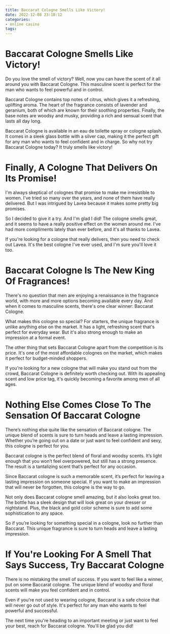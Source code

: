 ```yaml
---
title: Baccarat Cologne Smells Like Victory!
date: 2022-12-08 23:18:12
categories:
- online casino
tags:
---
```



#  Baccarat Cologne Smells Like Victory!

Do you love the smell of victory? Well, now you can have the scent of it all around you with Baccarat Cologne. This masculine scent is perfect for the man who wants to feel powerful and in control.

Baccarat Cologne contains top notes of citrus, which gives it a refreshing, uplifting aroma. The heart of the fragrance consists of lavender and geranium, both of which are known for their soothing properties. Finally, the base notes are woodsy and musky, providing a rich and sensual scent that lasts all day long.

Baccarat Cologne is available in an eau de toilette spray or cologne splash. It comes in a sleek glass bottle with a silver cap, making it the perfect gift for any man who wants to feel confident and in charge. So why not try Baccarat Cologne today? It truly smells like victory!

#  Finally, A Cologne That Delivers On Its Promise!

I'm always skeptical of colognes that promise to make me irresistible to women. I've tried so many over the years, and none of them have really delivered. But I was intrigued by Lavea because it makes some pretty big promises.

So I decided to give it a try. And I'm glad I did! The cologne smells great, and it seems to have a really positive effect on the women around me. I've had more compliments lately than ever before, and it's all thanks to Lavea.

If you're looking for a cologne that really delivers, then you need to check out Lavea. It's the best cologne I've ever used, and I'm sure you'll love it too.

#  Baccarat Cologne Is The New King Of Fragrances!

There's no question that men are enjoying a renaissance in the fragrance world, with more and more options becoming available every day. And when it comes to masculine scents, there's one clear winner: Baccarat Cologne.

What makes this cologne so special? For starters, the unique fragrance is unlike anything else on the market. It has a light, refreshing scent that's perfect for everyday wear. But it's also strong enough to make an impression at a formal event.

The other thing that sets Baccarat Cologne apart from the competition is its price. It's one of the most affordable colognes on the market, which makes it perfect for budget-minded shoppers.

If you're looking for a new cologne that will make you stand out from the crowd, Baccarat Cologne is definitely worth checking out. With its appealing scent and low price tag, it's quickly becoming a favorite among men of all ages.

#  Nothing Else Comes Close To The Sensation Of Baccarat Cologne

There’s nothing else quite like the sensation of Baccarat cologne. The unique blend of scents is sure to turn heads and leave a lasting impression. Whether you’re going out on a date or just want to feel confident and sexy, this cologne is perfect for you.

Baccarat cologne is the perfect blend of floral and woodsy scents. It’s light enough that you won’t feel overpowered, but still has a strong presence. The result is a tantalizing scent that’s perfect for any occasion.

Since Baccarat cologne is such a memorable scent, it’s perfect for leaving a lasting impression on someone special. If you want to make an impression that will never be forgotten, this cologne is the way to go.

Not only does Baccarat cologne smell amazing, but it also looks great too. The bottle has a sleek design that will look great on your dresser or nightstand. Plus, the black and gold color scheme is sure to add some sophistication to any space.

So if you’re looking for something special in a cologne, look no further than Baccarat. This unique fragrance is sure to turn heads and leave a lasting impression.

#  If You're Looking For A Smell That Says Success, Try Baccarat Cologne

There is no mistaking the smell of success. If you want to feel like a winner, put on some Baccarat cologne. The unique blend of woodsy and floral scents will make you feel confident and in control.

Even if you're not used to wearing cologne, Baccarat is a safe choice that will never go out of style. It's perfect for any man who wants to feel powerful and successful.

The next time you're heading to an important meeting or just want to feel your best, reach for Baccarat cologne. You'll be glad you did!